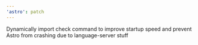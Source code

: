 ```yaml
---
'astro': patch
---
```


Dynamically import check command to improve startup speed and prevent Astro from crashing due to language-server stuff
